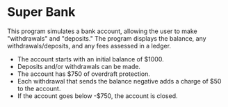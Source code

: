 # Super Bank

This program simulates a bank account, allowing the user to make "withdrawals" and "deposits."
The program displays the balance, any withdrawals/deposits, and any fees assessed in a ledger.

* The account starts with an initial balance of $1000.
* Deposits and/or withdrawals can be made.
* The account has $750 of overdraft protection.
* Each withdrawal that sends the balance negative adds a charge of $50 to the account.
* If the account goes below -$750, the account is closed.
